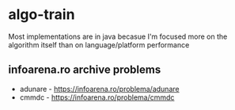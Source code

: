 # algo-train

Most implementations are in java becasue I'm focused more on the algorithm itself than on language/platform performance

## infoarena.ro archive problems
* adunare - <https://infoarena.ro/problema/adunare>
* cmmdc - <https://infoarena.ro/problema/cmmdc>
